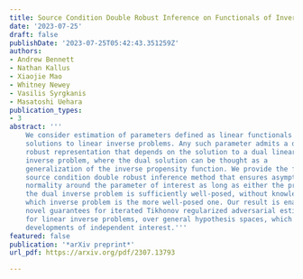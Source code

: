 ```yaml
---
title: Source Condition Double Robust Inference on Functionals of Inverse Problems
date: '2023-07-25'
draft: false
publishDate: '2023-07-25T05:42:43.351259Z'
authors:
- Andrew Bennett
- Nathan Kallus
- Xiaojie Mao
- Whitney Newey
- Vasilis Syrgkanis
- Masatoshi Uehara
publication_types:
- 3
abstract: '''
    We consider estimation of parameters defined as linear functionals of
    solutions to linear inverse problems. Any such parameter admits a doubly
    robust representation that depends on the solution to a dual linear
    inverse problem, where the dual solution can be thought as a
    generalization of the inverse propensity function. We provide the first
    source condition double robust inference method that ensures asymptotic
    normality around the parameter of interest as long as either the primal or
    the dual inverse problem is sufficiently well-posed, without knowledge of
    which inverse problem is the more well-posed one. Our result is enabled by
    novel guarantees for iterated Tikhonov regularized adversarial estimators
    for linear inverse problems, over general hypothesis spaces, which are
    developments of independent interest.'''
featured: false
publication: '*arXiv preprint*'
url_pdf: https://arxiv.org/pdf/2307.13793

---
```

